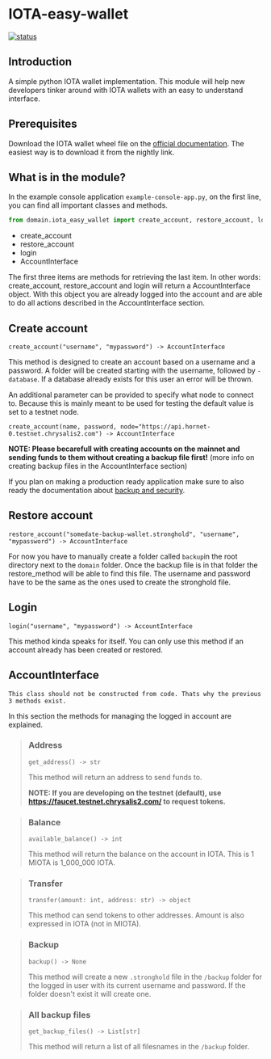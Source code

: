 # IOTA-easy-wallet

[![status](https://img.shields.io/badge/Status-Alpha-yellow.svg)](https://github.com/LarsVandenberghe/IOTA-easy-wallet)



## Introduction

A simple python IOTA wallet implementation. This module will help new developers tinker around with IOTA wallets with an easy to understand interface.



## Prerequisites

Download the IOTA wallet wheel file on the [official documentation](https://wallet-lib.docs.iota.org/libraries/python/getting_started.html). The easiest way is to download it from the nightly link. 



## What is in the module?

In the example console application `example-console-app.py`, on the first line, you can find all important classes and methods.

```python
from domain.iota_easy_wallet import create_account, restore_account, login, AccountInterface
```

* create_account
* restore_account
* login
* AccountInterface

The first three items are methods for retrieving the last item. In other words: create_account, restore_account and login will return a AccountInterface object. With this object you are already logged into the account and are able to do all actions described in the AccountInterface section.



## Create account

`create_account("username", "mypassword") -> AccountInterface` 

This method is designed to create an account based on a username and a password. A folder will be created starting with the username, followed by `-database`. If a database already exists for this user an error will be thrown.

An additional parameter can be provided to specify what node to connect to. Because this is mainly meant to be used for testing the default value is set to a testnet node.

`create_account(name, password, node="https://api.hornet-0.testnet.chrysalis2.com") -> AccountInterface`

**NOTE: Please becarefull with creating accounts on the mainnet and sending funds to them without creating a backup file first!** (more info on creating backup files in the AccountInterface section)

If you plan on making a production ready application make sure to also ready the documentation about [backup and security](https://chrysalis.docs.iota.org/guides/backup_security.html).



## Restore account

`restore_account("somedate-backup-wallet.stronghold", "username", "mypassword") -> AccountInterface`

For now you have to manually create a folder called `backup`in the root directory next to the `domain` folder. Once the backup file is in that folder the restore_method will be able to find this file. The username and password have to be the same as the ones used to create the stronghold file.



## Login

`login("username", "mypassword") -> AccountInterface`

This method kinda speaks for itself. You can only use this method if an account already has been created or restored. 



## AccountInterface

`This class should not be constructed from code. Thats why the previous 3 methods exist.`

In this section the methods for managing the logged in account are explained.



> ### 	Address
> `get_address() -> str`
>
> This method will return an address to send funds to.
>
> **NOTE: If you are developing on the testnet (default), use https://faucet.testnet.chrysalis2.com/ to request tokens.**



> ### 	Balance
> `available_balance() -> int`
>
> This method will return the balance on the account in IOTA. This is 1 MIOTA is 1_000_000 IOTA.



> ### 	Transfer
> `transfer(amount: int, address: str) -> object`
>
> This method can send tokens to other addresses. Amount is also expressed in IOTA (not in MIOTA).



> ### Backup
>
> `backup() -> None`
>
> This method will create a new `.stronghold` file in the `/backup` folder for the logged in user with its current username and password. If the folder doesn't exist it will create one.



>  ### All backup files
>
> `get_backup_files() -> List[str]`
>
> This method will return a list of all filesnames in the `/backup` folder.


